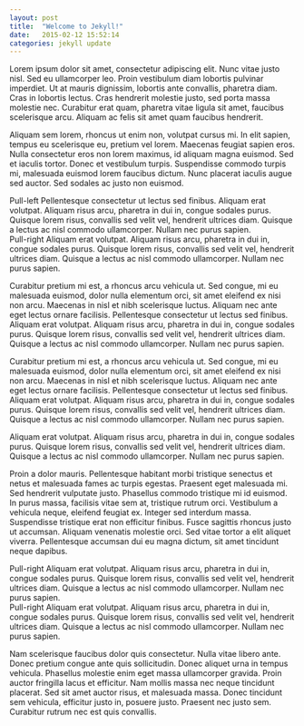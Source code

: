 ```yaml
---
layout: post
title:  "Welcome to Jekyll!"
date:   2015-02-12 15:52:14
categories: jekyll update
---
```


Lorem ipsum dolor sit amet, consectetur adipiscing elit. Nunc vitae justo nisl. Sed eu ullamcorper leo. Proin vestibulum diam lobortis pulvinar imperdiet. Ut at mauris dignissim, lobortis ante convallis, pharetra diam. Cras in lobortis lectus. Cras hendrerit molestie justo, sed porta massa molestie nec. Curabitur erat quam, pharetra vitae ligula sit amet, faucibus scelerisque arcu. Aliquam ac felis sit amet quam faucibus hendrerit.

Aliquam sem lorem, rhoncus ut enim non, volutpat cursus mi. In elit sapien, tempus eu scelerisque eu, pretium vel lorem. Maecenas feugiat sapien eros. Nulla consectetur eros non lorem maximus, id aliquam magna euismod. Sed et iaculis tortor. Donec et vestibulum turpis. Suspendisse commodo turpis mi, malesuada euismod lorem faucibus dictum. Nunc placerat iaculis augue sed auctor. Sed sodales ac justo non euismod.

<div class="pull-left">
Pull-left
Pellentesque consectetur ut lectus sed finibus. Aliquam erat volutpat. Aliquam risus arcu, pharetra in dui in, congue sodales purus. Quisque lorem risus, convallis sed velit vel, hendrerit ultrices diam. Quisque a lectus ac nisl commodo ullamcorper. Nullam nec purus sapien.
</div>

<div class="pull-right">
Pull-right
 Aliquam erat volutpat. Aliquam risus arcu, pharetra in dui in, congue sodales purus. Quisque lorem risus, convallis sed velit vel, hendrerit ultrices diam. Quisque a lectus ac nisl commodo ullamcorper. Nullam nec purus sapien.
</div>

Curabitur pretium mi est, a rhoncus arcu vehicula ut. Sed congue, mi eu malesuada euismod, dolor nulla elementum orci, sit amet eleifend ex nisi non arcu. Maecenas in nisl et nibh scelerisque luctus. Aliquam nec ante eget lectus ornare facilisis. Pellentesque consectetur ut lectus sed finibus. Aliquam erat volutpat. Aliquam risus arcu, pharetra in dui in, congue sodales purus. Quisque lorem risus, convallis sed velit vel, hendrerit ultrices diam. Quisque a lectus ac nisl commodo ullamcorper. Nullam nec purus sapien.

Curabitur pretium mi est, a rhoncus arcu vehicula ut. Sed congue, mi eu malesuada euismod, dolor nulla elementum orci, sit amet eleifend ex nisi non arcu. Maecenas in nisl et nibh scelerisque luctus. Aliquam nec ante eget lectus ornare facilisis. Pellentesque consectetur ut lectus sed finibus. Aliquam erat volutpat. Aliquam risus arcu, pharetra in dui in, congue sodales purus. Quisque lorem risus, convallis sed velit vel, hendrerit ultrices diam. Quisque a lectus ac nisl commodo ullamcorper. Nullam nec purus sapien.

<div class="double-wide">
 Aliquam erat volutpat. Aliquam risus arcu, pharetra in dui in, congue sodales purus. Quisque lorem risus, convallis sed velit vel, hendrerit ultrices diam. Quisque a lectus ac nisl commodo ullamcorper. Nullam nec purus sapien.
</div>

Proin a dolor mauris. Pellentesque habitant morbi tristique senectus et netus et malesuada fames ac turpis egestas. Praesent eget malesuada mi. Sed hendrerit vulputate justo. Phasellus commodo tristique mi id euismod. In purus massa, facilisis vitae sem at, tristique rutrum orci. Vestibulum a vehicula neque, eleifend feugiat ex. Integer sed interdum massa. Suspendisse tristique erat non efficitur finibus. Fusce sagittis rhoncus justo ut accumsan. Aliquam venenatis molestie orci. Sed vitae tortor a elit aliquet viverra. Pellentesque accumsan dui eu magna dictum, sit amet tincidunt neque dapibus.

<div class="pull-right">
Pull-right
 Aliquam erat volutpat. Aliquam risus arcu, pharetra in dui in, congue sodales purus. Quisque lorem risus, convallis sed velit vel, hendrerit ultrices diam. Quisque a lectus ac nisl commodo ullamcorper. Nullam nec purus sapien.
</div>
<div class="wide-left">
Pull-right
 Aliquam erat volutpat. Aliquam risus arcu, pharetra in dui in, congue sodales purus. Quisque lorem risus, convallis sed velit vel, hendrerit ultrices diam. Quisque a lectus ac nisl commodo ullamcorper. Nullam nec purus sapien.
</div>



Nam scelerisque faucibus dolor quis consectetur. Nulla vitae libero ante. Donec pretium congue ante quis sollicitudin. Donec aliquet urna in tempus vehicula. Phasellus molestie enim eget massa ullamcorper gravida. Proin auctor fringilla lacus et efficitur. Nam mollis massa nec neque tincidunt placerat. Sed sit amet auctor risus, et malesuada massa. Donec tincidunt sem vehicula, efficitur justo in, posuere justo. Praesent nec justo sem. Curabitur rutrum nec est quis convallis.

